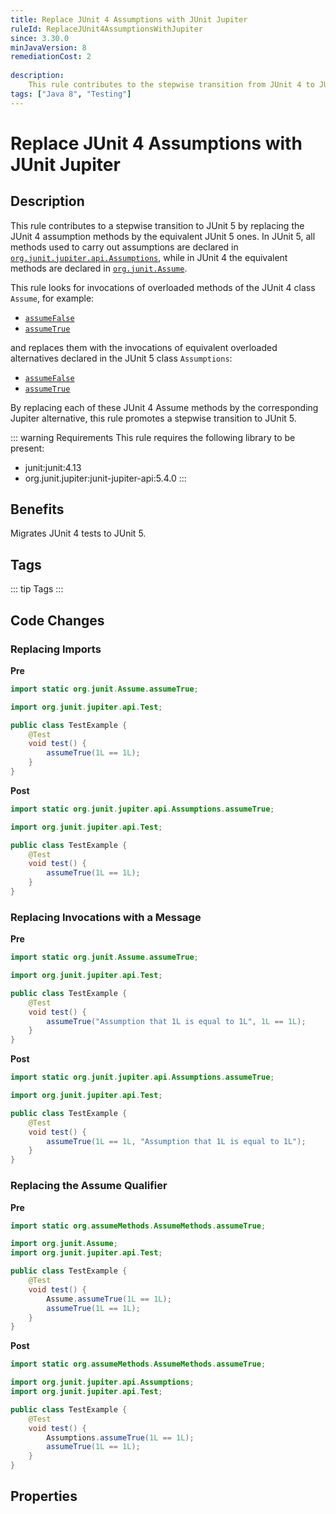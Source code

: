 ```yaml
---
title: Replace JUnit 4 Assumptions with JUnit Jupiter
ruleId: ReplaceJUnit4AssumptionsWithJupiter
since: 3.30.0
minJavaVersion: 8
remediationCost: 2
    
description:
    This rule contributes to the stepwise transition from JUnit 4 to JUnit 5 by replacing the assumption methods defined in the JUnit 4 class 'org.junit.Assume' by equivalent assumption methods defined in the JUnit 5 class 'org.junit.jupiter.api.Assumptions'.
tags: ["Java 8", "Testing"]
---
```


# Replace JUnit 4 Assumptions with JUnit Jupiter

## Description

This rule contributes to a stepwise transition to JUnit 5 by replacing the JUnit 4 assumption methods by the equivalent JUnit 5 ones.
In JUnit 5, all methods used to carry out assumptions are declared in [`org.junit.jupiter.api.Assumptions`](https://junit.org/junit5/docs/current/api/org.junit.jupiter.api/org/junit/jupiter/api/Assumptions.html), while in JUnit 4 the equivalent methods are declared in [`org.junit.Assume`](https://javadoc.io/doc/junit/junit/latest/org/junit/Assume.html).

This rule looks for invocations of overloaded methods of the JUnit 4 class `Assume`, for example:
* [`assumeFalse`](https://javadoc.io/doc/junit/junit/latest/org/junit/Assume.html#assumeFalse(boolean))
* [`assumeTrue`](https://javadoc.io/doc/junit/junit/latest/org/junit/Assume.html#assumeTrue(boolean))


and replaces them with the invocations of equivalent overloaded alternatives declared in the JUnit 5 class `Assumptions`:
* [`assumeFalse`](https://junit.org/junit5/docs/current/api/org.junit.jupiter.api/org/junit/jupiter/api/Assumptions.html#assumeFalse(boolean))
* [`assumeTrue`](https://junit.org/junit5/docs/current/api/org.junit.jupiter.api/org/junit/jupiter/api/Assumptions.html#assumeTrue(boolean))

By replacing each of these JUnit 4 Assume methods by the corresponding Jupiter alternative, this rule promotes a stepwise transition to JUnit 5.

::: warning Requirements
This rule requires the following library to be present:
* junit:junit:4.13
* org.junit.jupiter:junit-jupiter-api:5.4.0
:::

## Benefits

Migrates JUnit 4 tests to JUnit 5.

## Tags

::: tip Tags
<TagLinks />
:::

## Code Changes


### Replacing Imports

__Pre__
```java
import static org.junit.Assume.assumeTrue;

import org.junit.jupiter.api.Test;

public class TestExample {
	@Test
	void test() {
		assumeTrue(1L == 1L);
	}
}
```

__Post__
```java
import static org.junit.jupiter.api.Assumptions.assumeTrue;

import org.junit.jupiter.api.Test;

public class TestExample {
	@Test
	void test() {
		assumeTrue(1L == 1L);
	}
}
```

### Replacing Invocations with a Message

__Pre__
```java
import static org.junit.Assume.assumeTrue;

import org.junit.jupiter.api.Test;

public class TestExample {
	@Test
	void test() {
		assumeTrue("Assumption that 1L is equal to 1L", 1L == 1L);
	}
}
```

__Post__
```java
import static org.junit.jupiter.api.Assumptions.assumeTrue;

import org.junit.jupiter.api.Test;

public class TestExample {
	@Test
	void test() {
		assumeTrue(1L == 1L, "Assumption that 1L is equal to 1L");
	}
}
```

### Replacing the Assume Qualifier

__Pre__
```java
import static org.assumeMethods.AssumeMethods.assumeTrue;

import org.junit.Assume;
import org.junit.jupiter.api.Test;

public class TestExample {
	@Test
	void test() {
		Assume.assumeTrue(1L == 1L);
		assumeTrue(1L == 1L);
	}
}
```

__Post__
```java
import static org.assumeMethods.AssumeMethods.assumeTrue;

import org.junit.jupiter.api.Assumptions;
import org.junit.jupiter.api.Test;

public class TestExample {
	@Test
	void test() {
		Assumptions.assumeTrue(1L == 1L);
		assumeTrue(1L == 1L);
	}
}
```

<VersionNotice />

## Properties

<RuleProperties />
